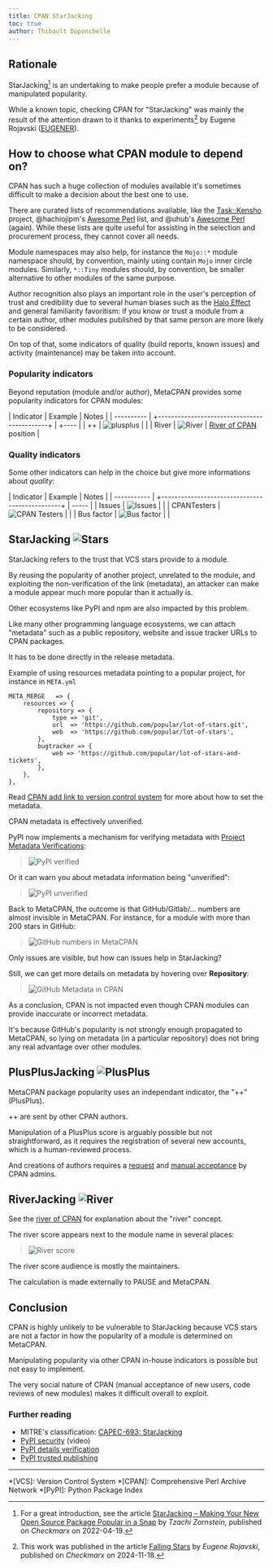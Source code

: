 ```yaml
---
title: CPAN StarJacking
toc: true
author: Thibault Duponchelle
---
```

## Rationale
StarJacking[^1] is an undertaking to make people prefer a module because of manipulated popularity.

While a known topic, checking CPAN for "StarJacking" was mainly the result of the attention drawn to it thanks to experiments[^2] by Eugene Rojavski ([EUGENER](https://metacpan.org/author/EUGENER)).

## How to choose what CPAN module to depend on?
CPAN has such a huge collection of modules available it's sometimes difficult to make a decision about the best one to use.

There are curated lists of recommendations available, like the [Task::Kensho](https://metacpan.org/pod/Task::Kensho) project, @hachiojipm's [Awesome Perl](https://github.com/hachiojipm/awesome-perl) list, and @uhub's [Awesome Perl](https://github.com/uhub/awesome-perl) (again). While these lists are quite useful for assisting in the selection and procurement process, they cannot cover all needs.

Module namespaces may also help, for instance the `Mojo::*` module namespace should, by convention, mainly using contain `Mojo` inner circle modules.
Similarly, `*::Tiny` modules should, by convention, be smaller alternative to other modules of the same purpose.

Author recognition also plays an important role in the user's perception of trust and credibility 
due to several human biases such as the [Halo Effect](https://en.wikipedia.org/wiki/Halo_effect) and general familiarity favoritism: 
if you know or trust a module from a certain author, other modules published by that same person are more likely to be considered.

On top of that, some indicators of quality (build reports, known issues) and activity (maintenance) may be taken into account.

### Popularity indicators
Beyond reputation (module and/or author), MetaCPAN provides some popularity indicators for CPAN modules:

| Indicator  | Example                                        | Notes |
| ---------- | +--------------------------------------------+ | +---- |
| ++         | ![plusplus](../media/starjacking/plusplus.png) |       |
| River      | ![River](../media/starjacking/river.png)       | [River of CPAN](https://neilb.org/2015/04/20/river-of-cpan.html) position |

### Quality indicators
Some other indicators can help in the choice but give more informations about *quality*:

| Indicator   | Example                                           | Notes |
| ----------- | +-----------------------------------------------+ | ----- |
| Issues      | ![Issues](../media/starjacking/issues.png)        |       |
| CPANTesters | ![CPAN Testers](../media/starjacking/testers.png) |       |
| Bus factor  | ![Bus factor](../media/starjacking/bus.png)       |       |


## StarJacking ![Stars](../media/starjacking/stars.png)
StarJacking refers to the trust that VCS stars provide to a module.

By reusing the popularity of another project, unrelated to the module,
and exploiting the non-verification of the link (metadata),
an attacker can make a module appear much more popular than it actually is.

Other ecosystems like PyPI and npm are also impacted by this problem.

Like many other programming language ecosystems, we can attach "metadata"
such as a public repository, website and issue tracker URLs to CPAN packages.

It has to be done directly in the release metadata.

Example of using resources metadata pointing to a popular project, for instance in `META.yml`
```
META_MERGE   => {
    resources => {
        repository => {
            type => 'git',
            url  => 'https://github.com/popular/lot-of-stars.git',
            web  => 'https://github.com/popular/lot-of-stars',
        },
        bugtracker => {
            web => 'https://github.com/popular/lot-of-stars-and-tickets',
        },
    },
},
```

Read [CPAN add link to version control system](https://metacpan.org/pod/CPAN::Meta::Spec#resources) for more about how to set the metadata.

CPAN metadata is effectively unverified.

PyPI now implements a mechanism for verifying metadata with [Project Metadata Verifications](https://docs.pypi.org/project_metadata/#verified-details):

> ![PyPI verified](../media/starjacking/pypi-verified.png)

Or it can warn you about metadata information being "unverified":

> ![PyPI unverified](../media/starjacking/pypi-unverified.png)

Back to MetaCPAN, the outcome is that GitHub/Gitlab/...  numbers are almost invisible in MetaCPAN.
For instance, for a module with more than 200 stars in GitHub:

> ![GitHub numbers in MetaCPAN](../media/starjacking/metacpan-side.png)

Only issues are visible, but how can issues help in StarJacking?

Still, we can get more details on metadata by hovering over **Repository**:

> ![GitHub Metadata in CPAN](../media/starjacking/github.png)

As a conclusion, CPAN is not impacted even though CPAN modules can provide inaccurate or incorrect metadata.

It's because GitHub's popularity is not strongly enough propagated to MetaCPAN, so lying on metadata (in a particular repository) does not bring any real advantage over other modules.

## PlusPlusJacking ![PlusPlus](../media/starjacking/plusplus.png)
MetaCPAN package popularity uses an independant indicator, the "++" (PlusPlus).

++ are sent by other CPAN authors.

Manipulation of a PlusPlus score is arguably possible but not straightforward, as it requires the registration of several new accounts, which is a human-reviewed process.

And creations of authors requires a [request](https://pause.perl.org/pause/query?ACTION=request_id) and [manual acceptance](https://www.nntp.perl.org/group/perl.modules/2024/11/msg105533.html) by CPAN admins.

## RiverJacking ![River](../media/starjacking/river.png)
See the [river of CPAN](https://neilb.org/2015/04/20/river-of-cpan.html) for explanation about the "river" concept.

The river score appears next to the module name in several places:

> ![River score](../media/starjacking/riverscore.png)

The river score audience is mostly the maintainers.

The calculation is made externally to PAUSE and MetaCPAN.

## Conclusion
CPAN is highly unlikely to be vulnerable to StarJacking because VCS stars are not a factor in how the popularity of a module is determined on MetaCPAN.

Manipulating popularity via other CPAN in-house indicators is possible but not easy to implement.

The very social nature of CPAN (manual acceptance of new users, code reviews of new modules) makes it difficult overall to exploit.

### Further reading
- MITRE's classification: [CAPEC-693: StarJacking](https://capec.mitre.org/data/definitions/693.html)
- [PyPI security](https://www.youtube.com/watch?v=ZvNuHKDyQXc) (video)
- [PyPI details verification](https://docs.pypi.org/project_metadata/#verified-details)
- [PyPI trusted publishing](https://docs.pypi.org/trusted-publishers/)

-----

*[VCS]: Version Control System
*[CPAN]: Comprehensive Perl Archive Network
*[PyPI]: Python Package Index

[^1]: For a great introduction, see the article [StarJacking – Making Your New Open Source Package Popular in a Snap](https://checkmarx.com/blog/starjacking-making-your-new-open-source-package-popular-in-a-snap/) by _Tzachi Zornstein_, published on _Checkmarx_ on 2022-04-19.
[^2]: This work was published in the article [Falling Stars](https://checkmarx.com/blog/falling-stars/) by _Eugene Rojavski_, published on _Checkmarx_ on 2024-11-18.
